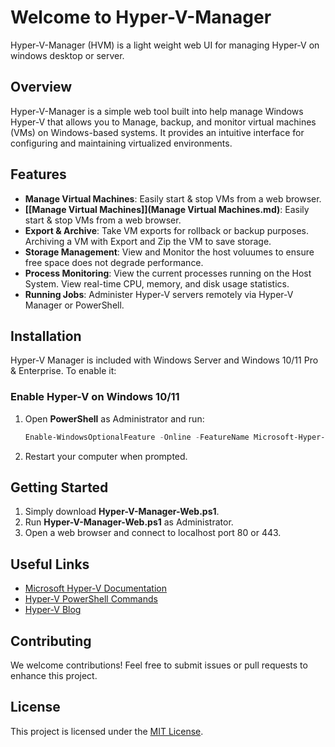 # Welcome to Hyper-V-Manager

Hyper-V-Manager (HVM) is a light weight web UI for managing Hyper-V on windows desktop or server. 

## Overview
Hyper-V-Manager is a simple web tool built into help manage Windows Hyper-V that allows you to Manage, backup, and monitor virtual machines (VMs) on Windows-based systems. It provides an intuitive interface for configuring and maintaining virtualized environments.

## Features
- **Manage Virtual Machines**: Easily start & stop VMs from a web browser.
- **[[Manage Virtual Machines]](Manage Virtual Machines.md)**: Easily start & stop VMs from a web browser. 
- **Export & Archive**: Take VM exports for rollback or backup purposes. Archiving a VM with Export and Zip the VM to save storage.
- **Storage Management**: View and Monitor the host voluumes to ensure free space does not degrade performance.
- **Process Monitoring**: View the current processes running on the Host System. View real-time CPU, memory, and disk usage statistics.
- **Running Jobs**: Administer Hyper-V servers remotely via Hyper-V Manager or PowerShell.

## Installation
Hyper-V Manager is included with Windows Server and Windows 10/11 Pro & Enterprise. To enable it:

### Enable Hyper-V on Windows 10/11
1. Open **PowerShell** as Administrator and run:
   ```powershell
   Enable-WindowsOptionalFeature -Online -FeatureName Microsoft-Hyper-V -All
   ```
2. Restart your computer when prompted.

## Getting Started
1. Simply download **Hyper-V-Manager-Web.ps1**.
2. Run **Hyper-V-Manager-Web.ps1** as Administrator.
3. Open a web browser and connect to localhost port 80 or 443.

## Useful Links
- [Microsoft Hyper-V Documentation](https://docs.microsoft.com/en-us/virtualization/hyper-v/)
- [Hyper-V PowerShell Commands](https://docs.microsoft.com/en-us/powershell/module/hyper-v/)
- [Hyper-V Blog](https://techcommunity.microsoft.com/t5/virtualization/bg-p/Virtualization)

## Contributing
We welcome contributions! Feel free to submit issues or pull requests to enhance this project.

## License
This project is licensed under the [MIT License](LICENSE).
